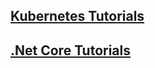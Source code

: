 ## [Kubernetes Tutorials](https://sandeepnkulkarni.github.io/kubernetes-tutorials/)
## [.Net Core Tutorials](https://sandeepnkulkarni.github.io/dotnetcore-tutorials/)

